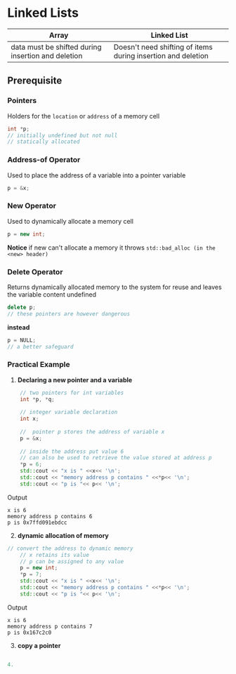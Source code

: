 # Linked Lists

|Array|Linked List|
|--|--|
|data must be shifted during insertion and deletion| Doesn't need shifting of items during insertion and deletion|

## Prerequisite

### Pointers 

Holders for the ``location`` or ``address`` of a memory cell

```c++
int *p;
// initially undefined but not null
// statically allocated
```

### Address-of Operator

Used to place the address of a variable into a pointer variable 

```c++
p = &x;
```

### New Operator

Used to dynamically allocate a memory cell

```c++
p = new int;
```

**Notice** if new can't allocate a memory it throws ``std::bad_alloc (in the <new> header)``

### Delete Operator

Returns dynamically allocated memory to the system for reuse and leaves the variable content undefined

```c++
delete p;
// these pointers are however dangerous 
```

**instead**
```c++
p = NULL;
// a better safeguard
```

### Practical Example

1. **Declaring a new pointer and a variable**

```c++
	// two pointers for int variables
    int *p, *q; 
    
    // integer variable declaration
    int x;
    
    //  pointer p stores the address of variable x
    p = &x;
    
    // inside the address put value 6 
    // can also be used to retrieve the value stored at address p
    *p = 6;
    std::cout << "x is " <<x<< '\n';
    std::cout << "memory address p contains " <<*p<< '\n';
    std::cout << "p is "<< p<< '\n';
```

Output

```
x is 6
memory address p contains 6
p is 0x7ffd091ebdcc
```

2. **dynamic allocation of memory**

```c++
// convert the address to dynamic memory
    // x retains its value 
    // p can be assigned to any value
    p = new int;
    *p = 7;
    std::cout << "x is " <<x<< '\n';
    std::cout << "memory address p contains " <<*p<< '\n';
    std::cout << "p is "<< p<< '\n';
```

Output
```
x is 6
memory address p contains 7
p is 0x167c2c0
```

3. **copy a pointer**

```c++

4. 

